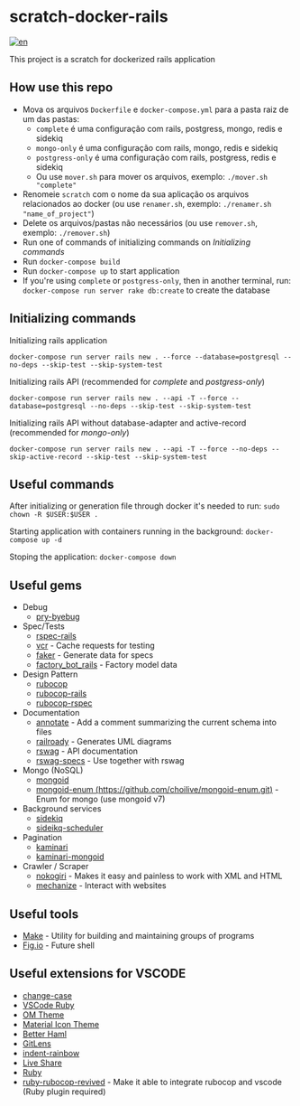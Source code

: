 # scratch-docker-rails
[![en](https://img.shields.io/badge/lang-en-red.svg)](https://github.com/felipeejunges/scratch-docker-rails/blob/master/README.md)

This project is a scratch for dockerized rails application

## How use this repo
- Mova os arquivos `Dockerfile` e `docker-compose.yml` para a pasta raiz de um das pastas:
    - `complete` é uma configuração com rails, postgress, mongo, redis e sidekiq
    - `mongo-only` é uma configuração com rails, mongo, redis e sidekiq
    - `postgress-only` é uma configuração com rails, postgress, redis e sidekiq 
    - Ou use `mover.sh` para mover os arquivos, exemplo: `./mover.sh "complete"`
- Renomeie `scratch` com o nome da sua aplicação os arquivos relacionados ao docker (ou use `renamer.sh`, exemplo: `./renamer.sh "name_of_project"`)
- Delete os arquivos/pastas não necessários (ou use `remover.sh`, exemplo: `./remover.sh`)
- Run one of commands of initializing commands on *Initializing commands*
- Run `docker-compose build`
- Run `docker-compose up` to start application
- If you're using `complete` or `postgress-only`, then in another terminal, run: `docker-compose run server rake db:create` to create the database

## Initializing commands

Initializing rails application

`docker-compose run server rails new . --force --database=postgresql --no-deps --skip-test --skip-system-test`


Initializing rails API (recommended for *complete* and *postgress-only*)

`docker-compose run server rails new . --api -T --force --database=postgresql --no-deps --skip-test --skip-system-test`

Initializing rails API without database-adapter and active-record (recommended for *mongo-only*)

`docker-compose run server rails new . --api -T --force --no-deps --skip-active-record --skip-test --skip-system-test`

## Useful commands

After initializing or generation file through docker it's needed to run:
`sudo chown -R $USER:$USER .`

Starting application with containers running in the background: `docker-compose up -d`

Stoping the application: `docker-compose down`

## Useful gems

- Debug
    - [pry-byebug](https://github.com/deivid-rodriguez/pry-byebug)
- Spec/Tests
    - [rspec-rails](https://github.com/rspec/rspec-rails)
    - [vcr](https://github.com/vcr/vcr) - Cache requests for testing
    - [faker](https://github.com/faker-ruby/faker) - Generate data for specs
    - [factory_bot_rails](https://github.com/thoughtbot/factory_bot_rails) - Factory model data
- Design Pattern
    - [rubocop](https://github.com/rubocop/rubocop)
    - [rubocop-rails](https://github.com/rubocop/rubocop-rails)
    - [rubocop-rspec](https://github.com/rubocop/rubocop-rspec)
- Documentation
    - [annotate](https://github.com/ctran/annotate_models) - Add a comment summarizing the current schema into files
    - [railroady](https://github.com/preston/railroady) - Generates UML diagrams
    - [rswag](https://github.com/rswag/rswag) - API documentation
    - [rswag-specs](https://github.com/rswag/rswag) - Use together with rswag
- Mongo (NoSQL)
    - [mongoid](https://github.com/mongodb/mongoid)
    - [mongoid-enum (https://github.com/choilive/mongoid-enum.git)](https://github.com/choilive/mongoid-enum.git) - Enum for mongo (use mongoid v7)
- Background services
    - [sidekiq](https://github.com/sidekiq/sidekiq)
    - [sideikq-scheduler](https://github.com/sidekiq-scheduler/sidekiq-scheduler)
- Pagination
    - [kaminari](https://github.com/kaminari/kaminari)
    - [kaminari-mongoid](https://github.com/kaminari/kaminari-mongoid)
- Crawler / Scraper
    - [nokogiri](https://github.com/sparklemotion/nokogiri) - Makes it easy and painless to work with XML and HTML
    - [mechanize](https://github.com/sparklemotion/mechanize) - Interact with websites

## Useful tools

- [Make](https://www.tutorialspoint.com/unix_commands/make.htm) - Utility for building and maintaining groups of programs
- [Fig.io](https://fig.io/) - Future shell

## Useful extensions for VSCODE

- [change-case](https://marketplace.visualstudio.com/items?itemName=wmaurer.change-case)
- [VSCode Ruby](https://marketplace.visualstudio.com/items?itemName=wingrunr21.vscode-ruby)
- [OM Theme](https://draculatheme.com/visual-studio-code)
- [Material Icon Theme](https://marketplace.visualstudio.com/items?itemName=PKief.material-icon-theme)
- [Better Haml](https://marketplace.visualstudio.com/items?itemName=karunamurti.haml)
- [GitLens](https://marketplace.visualstudio.com/items?itemName=eamodio.gitlens)
- [indent-rainbow](https://marketplace.visualstudio.com/items?itemName=oderwat.indent-rainbow)
- [Live Share](https://marketplace.visualstudio.com/items?itemName=MS-vsliveshare.vsliveshare)
- [Ruby](https://marketplace.visualstudio.com/items?itemName=rebornix.Ruby)
- [ruby-rubocop-revived](https://marketplace.visualstudio.com/items?itemName=LoranKloeze.ruby-rubocop-revived) - Make it able to integrate rubocop and vscode (Ruby plugin required)
